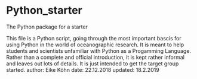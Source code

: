 # Python_starter
The Python package for a starter

This file is a Python script, going through the most important bascis for using Python in the world of oceanographic research.
It is meant to help students and scientists unfamiliar with Python as a Progamming Language. Rather than a complete and official introduction, it is kept rather informal and leaves out lots of details. It is just intended to get the target group started.
author: Eike Köhn
date: 22.12.2018
updated: 18.2.2019

